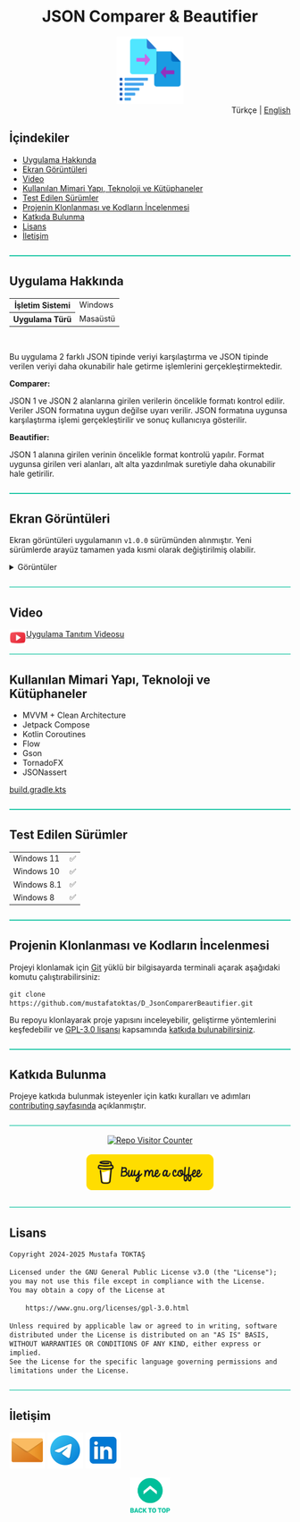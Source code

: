 <h1 align="center">
JSON Comparer & Beautifier<a name="readme-top"></a>
</h1>

<div align="center">
  <img src="./Readme Resources/JSON Comparer & Beautifier Logo.png" alt="Logo" width="120"/>
</div>

<div align="right">
Türkçe | <a href="./Other Readmes/Readme.en.md">English</a>
</div>

## İçindekiler

- [Uygulama Hakkında](#uygulama-hakkında)
- [Ekran Görüntüleri](#ekran-görüntüleri)
- [Video](#video)
- [Kullanılan Mimari Yapı, Teknoloji ve Kütüphaneler](#kullanılan-mimari-yapı-teknoloji-ve-kütüphaneler)
- [Test Edilen Sürümler](#test-edilen-sürümler)
- [Projenin Klonlanması ve Kodların İncelenmesi](#projenin-klonlanması-ve-kodların-i̇ncelenmesi)
- [Katkıda Bulunma](#katkıda-bulunma)
- [Lisans](#lisans)
- [İletişim](#i̇letişim)


![—————————————————————————————————————————————————](./Readme%20Resources/Line.png)

## Uygulama Hakkında

<table>
  <tr>
    <th>İşletim Sistemi</th>
    <td>Windows</td>
  </tr>
  <tr>
    <th>Uygulama Türü</th>
    <td>Masaüstü</td>
  </tr>
</table>

<br>

Bu uygulama 2 farklı JSON tipinde veriyi karşılaştırma ve JSON tipinde verilen
veriyi daha okunabilir hale getirme işlemlerini gerçekleştirmektedir.

**Comparer:**

JSON 1 ve JSON 2 alanlarına girilen verilerin öncelikle formatı kontrol edilir. Veriler JSON formatına
uygun değilse uyarı verilir. JSON formatına uygunsa karşılaştırma işlemi gerçekleştirilir ve sonuç
kullanıcıya gösterilir.

**Beautifier:**

JSON 1 alanına girilen verinin öncelikle format kontrolü yapılır. Format uygunsa girilen veri alanları,
alt alta yazdırılmak suretiyle daha okunabilir hale getirilir.


![—————————————————————————————————————————————————](./Readme%20Resources/Line.png)

## Ekran Görüntüleri

Ekran görüntüleri uygulamanın `v1.0.0` sürümünden alınmıştır. Yeni sürümlerde arayüz tamamen yada kısmi olarak değiştirilmiş olabilir.

<details>
  <summary>Görüntüler</summary>

| ![Ekran Görüntüsü 1](./Readme%20Resources/Screenshots/1.png) | ![Ekran Görüntüsü 2](./Readme%20Resources/Screenshots/2.png) |
| ------------------------------------------------------------ | ------------------------------------------------------------ |
| ![Ekran Görüntüsü 3](./Readme%20Resources/Screenshots/3.png) |                                                              |

</details>


![—————————————————————————————————————————————————](./Readme%20Resources/Line.png)

## Video

<a href="https://youtu.be/Dax1xayBxjw">
  <img align="left" src="./Readme Resources/Video/YouTube.png" alt="Youtube" width="30"/>Uygulama Tanıtım Videosu
</a>


![—————————————————————————————————————————————————](./Readme%20Resources/Line.png)

## Kullanılan Mimari Yapı, Teknoloji ve Kütüphaneler

- MVVM + Clean Architecture
- Jetpack Compose
- Kotlin Coroutines
- Flow
- Gson
- TornadoFX
- JSONassert

[build.gradle.kts](./Project%20Source/build.gradle.kts)


![—————————————————————————————————————————————————](./Readme%20Resources/Line.png)

## Test Edilen Sürümler

<table>
  <tr>
    <td>Windows 11</td>
    <td>✅️</td>
  </tr>
    <tr>
    <td>Windows 10</td>
    <td>✅️</td>
  </tr>
    <tr>
    <td>Windows 8.1</td>
    <td>✅️</td>
  </tr>
    <tr>
    <td>Windows 8</td>
    <td>✅️</td>
  </tr>
</table>


![—————————————————————————————————————————————————](./Readme%20Resources/Line.png)

## Projenin Klonlanması ve Kodların İncelenmesi

Projeyi klonlamak için [Git](https://git-scm.com) yüklü bir bilgisayarda
terminali açarak aşağıdaki komutu çalıştırabilirsiniz:
```
git clone https://github.com/mustafatoktas/D_JsonComparerBeautifier.git
```

Bu repoyu klonlayarak proje yapısını inceleyebilir, geliştirme yöntemlerini
keşfedebilir ve [GPL-3.0 lisansı](https://www.gnu.org/licenses/gpl-3.0.html)
kapsamında [katkıda bulunabilirsiniz](#katkıda-bulunma).


![—————————————————————————————————————————————————](./Readme%20Resources/Line.png)

## Katkıda Bulunma

Projeye katkıda bulunmak isteyenler için katkı kuralları ve adımları [contributing sayfasında](./Contributing.md) açıklanmıştır.


![—————————————————————————————————————————————————](./Readme%20Resources/Line.png)

<div align="center">
  <a href="https://github.com/mustafatoktas/W.BE_RepoVisitorCounterAPI"><img src="https://toktasoft.com/api/repo-visitor-counter?repo=59tfawdmhcs3e2n&show_repo_name=1&show_date=1&show_brand=0&txt_color=209,215,224&bg_color=45,52,58" alt="Repo Visitor Counter"/></a>
</div>

<br>
  
<div align="center">
  <a href="https://buymeacoffee.com/mustafatoktas"><img src="./Readme Resources/Contact/Buy Me a Coffee.png" alt="Buy Me a Coffee" height="64"/></a>
</div>


![—————————————————————————————————————————————————](./Readme%20Resources/Line.png)

## Lisans

```
Copyright 2024-2025 Mustafa TOKTAŞ

Licensed under the GNU General Public License v3.0 (the "License");
you may not use this file except in compliance with the License.
You may obtain a copy of the License at

    https://www.gnu.org/licenses/gpl-3.0.html

Unless required by applicable law or agreed to in writing, software
distributed under the License is distributed on an "AS IS" BASIS,
WITHOUT WARRANTIES OR CONDITIONS OF ANY KIND, either express or implied.
See the License for the specific language governing permissions and
limitations under the License.
```


![—————————————————————————————————————————————————](./Readme%20Resources/Line.png)

## İletişim

<a href="mailto:info@mustafatoktas.com"             ><img src="./Readme Resources/Contact/Mail.png"     alt="Mail"     width="64"/></a>
<a href="https://t.me/mustafatoktas00"              ><img src="./Readme Resources/Contact/Telegram.png" alt="Telegram" width="64"/></a>
<a href="https://www.linkedin.com/in/mustafatoktas/"><img src="./Readme Resources/Contact/LinkedIn.png" alt="LinkedIn" width="64"/></a>

<div align="center">
  <a href="#readme-top"><img src="./Readme Resources/Back to Top.png" alt="Back to Top" height="64"/></a>
</div>
